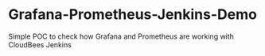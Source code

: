 # Grafana-Prometheus-Jenkins-Demo
Simple POC to check how Grafana and Prometheus are working with CloudBees Jenkins

